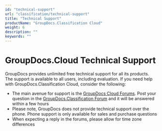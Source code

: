 ```yaml
---
id: "technical-support"
url: "classification/technical-support"
title: "Technical Support"
productName: "GroupDocs.Classification Cloud"
weight: 6
description: ""
keywords: ""
---
```







# GroupDocs.Cloud Technical Support #

GroupDocs provides unlimited free technical support for all its products. The support is available to all users, including evaluation.
 If you need help with GroupDocs.Classification Cloud, consider the following:

* The main avenue for support is the [GroupDocs Cloud Forums](https://forum.groupdocs.cloud/). Post your question in the [GroupDocs.Classification Forum](https://forum.groupdocs.cloud/c/classification) and it will be answered within a few hours
* Please note, GroupDocs does not provide technical support over the phone. Phone support is only available for sales and purchase questions
* When expecting a reply in the forums, please allow for time zone differences